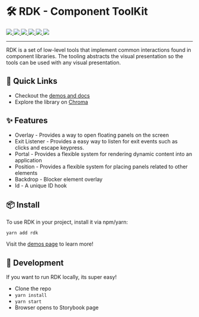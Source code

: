 <p align="center">
  <h1>🛠 RDK - Component ToolKit</h1>
  <a href="https://github.com/reaviz/rdk/workflows/build/">
    <img src="https://github.com/reaviz/rdk/workflows/build/badge.svg?branch=master" />
  </a>
  <a href="https://npm.im/rdk">
    <img src="https://img.shields.io/npm/v/rdk.svg" />
  </a>
  <a href="https://npm.im/rdk">
    <img src="https://badgen.net/npm/dw/rdk" />
  </a>
  <a href="https://github.com/reaviz/rdk/blob/master/LICENSE">
    <img src="https://badgen.now.sh/badge/license/apache2" />
  </a>
  <a href="https://bundlephobia.com/result?p=rdk">
    <img src="https://badgen.net/bundlephobia/minzip/rdk">
  </a>
  <a href="https://discord.gg/tt8wGExq35">
    <img src="https://img.shields.io/discord/773948315037073409?label=discord">
  </a>
</p>

---

RDK is a set of low-level tools that implement common interactions found in
component libraries. The tooling abstracts the visual
presentation so the tools can be used with any visual presentation.

## 🚀 Quick Links
- Checkout the [demos and docs](https://reaviz.github.io/rdk/)
- Explore the library on [Chroma](https://www.chromatic.com/library?appId=5eb06076aebb8f00227a5659)

## ✨ Features

- Overlay - Provides a way to open floating panels on the screen
- Exit Listener - Provides a easy way to listen for exit events such as clicks and escape keypress.
- Portal - Provides a flexible system for rendering dynamic content into an application
- Position - Provides a flexible system for placing panels related to other elements
- Backdrop - Blocker element overlay
- Id - A unique ID hook

## 📦 Install

To use RDK in your project, install it via npm/yarn:

```
yarn add rdk
```

Visit the [demos page](https://reaviz.github.io/rdk/) to learn more!

## 🔭 Development

If you want to run RDK locally, its super easy!

- Clone the repo
- `yarn install`
- `yarn start`
- Browser opens to Storybook page
